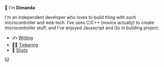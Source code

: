 👋 I'm **Dimanda**

I'm an independent developer who loves to build thing with such microcontroller and web tech. 
I've uses C/C++ (novice actually) to create microcontroller stuff, and I've enjoyed Javascript and Go in building project.

- ✍️ [Writing](https://dimanda.my.id/writings)
- 👨‍🔬 [Tinkering](https://dimanda.my.id/tinker)
- 📸 [Shots](https://t.me/shotbydimanda)

🐱
